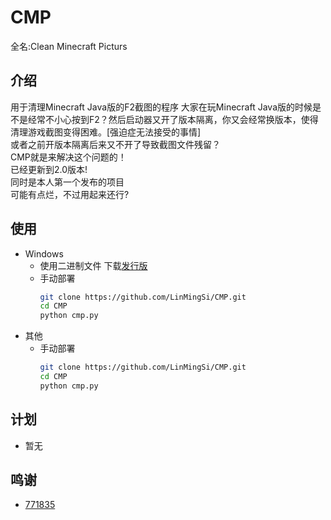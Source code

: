 # CMP
全名:Clean Minecraft Picturs  
## 介绍
用于清理Minecraft Java版的F2截图的程序
大家在玩Minecraft Java版的时候是不是经常不小心按到F2？然后启动器又开了版本隔离，你又会经常换版本，使得清理游戏截图变得困难。[强迫症无法接受的事情]  
或者之前开版本隔离后来又不开了导致截图文件残留？  
CMP就是来解决这个问题的！  
已经更新到2.0版本!  
同时是本人第一个发布的项目  
可能有点烂，不过用起来还行?  
## 使用
- Windows
  - 使用二进制文件
    下载[发行版](https://github.com/LinMingSi/CMP/releases "点我跳转qwq")
  - 手动部署
    ```sh
    git clone https://github.com/LinMingSi/CMP.git
    cd CMP
    python cmp.py
    ```
- 其他
  - 手动部署
    ```sh
    git clone https://github.com/LinMingSi/CMP.git
    cd CMP
    python cmp.py
    ```
## 计划
-  暂无

## 鸣谢
- [771835](https://github.com/771835 "另一个初学者")
